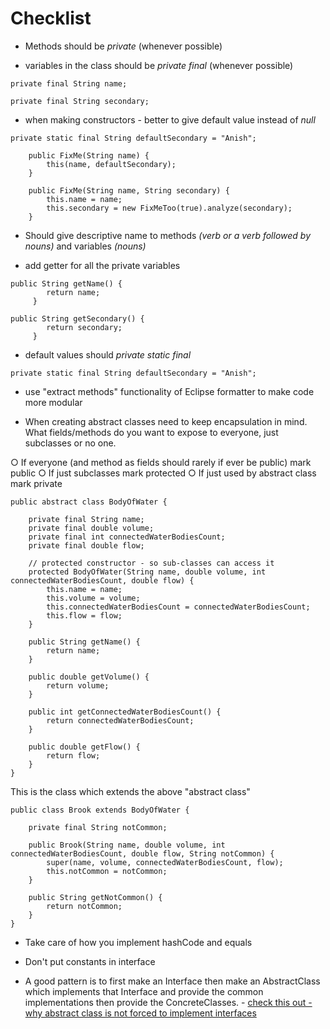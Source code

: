 # Checklist

- Methods should be *private* (whenever possible)

- variables in the class should be *private final* (whenever possible)
```
private final String name;

private final String secondary;
```
- when making constructors - better to give default value instead of *null*
```
private static final String defaultSecondary = "Anish";

    public FixMe(String name) {
        this(name, defaultSecondary);
    }

    public FixMe(String name, String secondary) {
        this.name = name;
        this.secondary = new FixMeToo(true).analyze(secondary);
    }
```
- Should give descriptive name to methods *(verb or a verb followed by nouns)* and variables *(nouns)*

- add getter for all the private variables

```
public String getName() {
        return name;
     }

public String getSecondary() {
		return secondary;
     }
```
- default values should *private static final* 
```
private static final String defaultSecondary = "Anish";
```
- use "extract methods" functionality of Eclipse formatter to make code more modular

- When creating abstract classes need to keep encapsulation in mind. What fields/methods do you want to expose to everyone, just subclasses or no one.

○ If everyone (and method as fields should rarely if ever be public) mark public
○ If just subclasses mark protected
○ If just used by abstract class mark private

```
public abstract class BodyOfWater {

    private final String name;
    private final double volume;
    private final int connectedWaterBodiesCount;
    private final double flow;
    
    // protected constructor - so sub-classes can access it 
    protected BodyOfWater(String name, double volume, int connectedWaterBodiesCount, double flow) {
        this.name = name;
        this.volume = volume;
        this.connectedWaterBodiesCount = connectedWaterBodiesCount;
        this.flow = flow;
    }

    public String getName() {
        return name;
    }

    public double getVolume() {
        return volume;
    }

    public int getConnectedWaterBodiesCount() {
        return connectedWaterBodiesCount;
    }

    public double getFlow() {
        return flow;
    }
}
```
This is the class which extends the above "abstract class"
```
public class Brook extends BodyOfWater {

    private final String notCommon;

    public Brook(String name, double volume, int connectedWaterBodiesCount, double flow, String notCommon) {
        super(name, volume, connectedWaterBodiesCount, flow);
        this.notCommon = notCommon;
    }

    public String getNotCommon() {
        return notCommon;
    }
}
```
- Take care of how you implement hashCode and equals

- Don't put constants in interface

- A good pattern is to first make an Interface then make an AbstractClass which implements that Interface and provide the common implementations then provide the ConcreteClasses. - [check this out - why abstract class is not forced to implement interfaces](https://stackoverflow.com/questions/197893/why-an-abstract-class-implementing-an-interface-can-miss-the-declaration-impleme)
 
    

    
    
